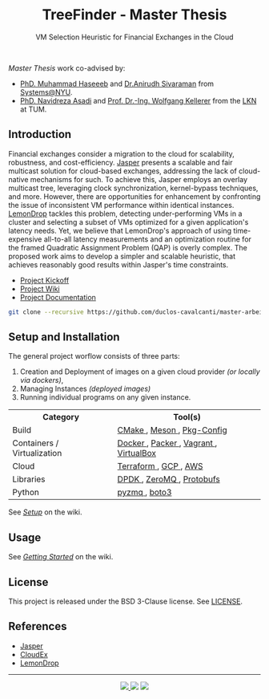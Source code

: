 <h1 align="center">TreeFinder - Master Thesis</h1>
<p align="center">
   VM Selection Heuristic for Financial Exchanges in the Cloud
</p>
<br>

<!-- __Abstract:__ _Not defined yet._ -->

_Master Thesis_ work co-advised by: 
- [PhD. Muhammad Haseeeb](https://haseeblums.github.io/) and [Dr.Anirudh Sivaraman](https://anirudhsk.github.io/) from [Systems@NYU](https://news.cs.nyu.edu/).
- [PhD. Navidreza Asadi](https://nrasadi.github.io/) and [Prof. Dr.-Ing. Wolfgang Kellerer](https://www.ce.cit.tum.de/en/lkn/team/staff/kellerer-wolfgang/) from  the [LKN](https://www.ce.cit.tum.de/en/lkn/home/) at TUM.

## Introduction

Financial exchanges consider a migration to the cloud for scalability, robustness, and cost-efficiency.
[Jasper](https://arxiv.org/abs/2402.09527) presents a scalable and fair multicast solution for cloud-based exchanges, 
addressing the lack of cloud-native mechanisms for such. 
To achieve this, Jasper employs an overlay multicast tree, leveraging clock synchronization, kernel-bypass techniques, 
and more.
However, there are opportunities for enhancement by confronting the issue of inconsistent VM performance 
within identical instances. [LemonDrop](https://searchworks.stanford.edu/view/14423035) tackles this problem, detecting under-performing VMs in a cluster and selecting a subset of VMs optimized for a given application's latency needs.
Yet, we believe that LemonDrop's approach of using time-expensive all-to-all latency measurements and an optimization routine 
for the framed Quadratic Assignment Problem (QAP) is overly complex. 
The proposed work aims to develop a simpler and scalable heuristic, that achieves reasonably good results
within Jasper's time constraints.

- [Project Kickoff](https://docs.google.com/presentation/d/1XlgH70a5laUlEAKua7f3ALofkX98AMYdCSO5etTrlyw/edit?usp=sharing) 
- [Project Wiki](https://github.com/duclos-cavalcanti/master-arbeit/wiki/)
- [Project Documentation](https://drive.google.com/file/d/1DzhmxgvQ93I39EnXY3HDdw66yohh432I/view?usp=sharing)

```bash
git clone --recursive https://github.com/duclos-cavalcanti/master-arbeit.git
```

## Setup and Installation
The general project worflow consists of three parts:
1. Creation and Deployment of images on a given cloud provider _(or locally via dockers)_,
2. Managing Instances _(deployed images)_  
3. Running individual programs on any given instance.

<table div align="center">
<tr> <th>Category</th> <th>Tool(s)</th> </tr>

<tr>
    <td>
        Build
    <td> 
        <a href="https://cmake.org/">
        CMake
        </a>,
        <a href="https://mesonbuild.com/">
        Meson
        </a>,
        <a href="https://gitlab.freedesktop.org/pkg-config/pkg-config">
        Pkg-Config
        </a>
    </td> 
</tr>
<tr>
    <td>
        Containers / Virtualization
    <td> 
        <a href="https://docs.docker.com/engine/install/ubuntu/">
        Docker
        </a>,
        <a href="https://developer.hashicorp.com/packer/docs?ajs_aid=402f72bb-ce20-40b3-8bcb-ef538f141337&product_intent=packer">
        Packer
        </a>,
        <a href="https://developer.hashicorp.com/vagrant/install">
        Vagrant
        </a>,
        <a href="https://www.virtualbox.org/">
        VirtualBox
        </a>
    </td> 
</tr>
<tr>
    <td>
        Cloud
    <td> 
        <a href="https://developer.hashicorp.com/terraform/docs">
        Terraform
        </a>,
        <a href="https://cloud.google.com/">
        GCP
        </a>,
        <a href="https://aws.amazon.com/">
        AWS
        </a>
    </td> 
</tr>
<tr>
    <td>
        Libraries
    <td> 
        <a href="https://www.dpdk.org/">
        DPDK
        </a>,
        <a href="https://zeromq.org/">
        ZeroMQ
        </a>,
        <a href="https://protobuf.dev/">
        Protobufs
        </a>
    </td> 
</tr>
<tr>
    <td>
        Python
    <td> 
        <a href="https://www.dpdk.org/">
        pyzmq
        </a>,
        <a href="https://boto3.amazonaws.com/v1/documentation/api/latest/reference/services/s3.html">
        boto3
        </a>
    </td> 
</tr>

</table> 

See _[Setup](https://github.com/duclos-cavalcanti/master-arbeit/wiki/Setup)_ on the wiki.

##  Usage
See _[Getting Started](https://github.com/duclos-cavalcanti/master-arbeit/wiki/Getting-Started)_ on the wiki.

## License
This project is released under the BSD 3-Clause license. See [LICENSE](LICENSE).

## References
- [Jasper](https://arxiv.org/abs/2402.09527)
- [CloudEx](https://dl.acm.org/doi/10.1145/3458336.3465278)
- [LemonDrop](https://searchworks.stanford.edu/view/14423035)

---
<p align="center">
<a href="https://github.com/duclos-cavalcanti/master-arbeit/LICENSE">
  <img src="https://img.shields.io/badge/license-BSD3-yellow.svg" />
</a>
<a>
  <img src="https://img.shields.io/github/languages/code-size/duclos-cavalcanti/master-arbeit.svg" />
</a>
<a>
  <img src="https://img.shields.io/github/commit-activity/m/duclos-cavalcanti/master-arbeit.svg" />
</a>
</p>
